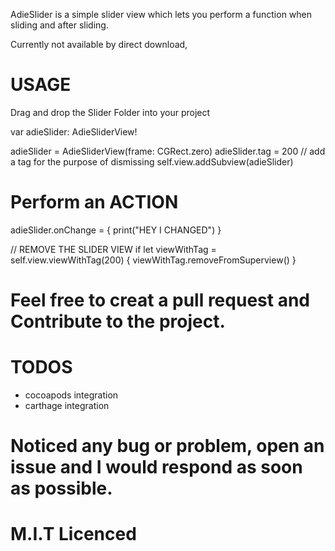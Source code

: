 AdieSlider is a simple slider view which lets you perform a function when sliding and after sliding.

Currently not available by direct download,

# USAGE

Drag and drop the Slider Folder into your project

var adieSlider: AdieSliderView!

adieSlider = AdieSliderView(frame: CGRect.zero)
adieSlider.tag = 200 // add a tag for the purpose of dismissing
self.view.addSubview(adieSlider)



# Perform an ACTION

adieSlider.onChange = {
    print("HEY I CHANGED")
}


// REMOVE THE SLIDER VIEW
if let viewWithTag = self.view.viewWithTag(200) {
    viewWithTag.removeFromSuperview()
}


# Feel free to creat a pull request and Contribute to the project.

# TODOS
- cocoapods integration
- carthage integration

# Noticed any bug or problem, open an issue and I would respond as soon as possible.


# M.I.T Licenced
